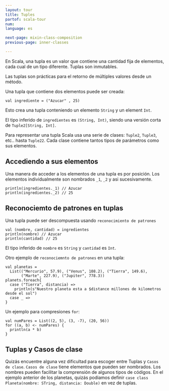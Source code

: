 ```yaml
---
layout: tour
title: Tuples
partof: scala-tour
num: 
language: es

next-page: mixin-class-composition
previous-page: inner-classes

---
```


En Scala, una tupla es un valor que contiene una cantidad fija de elementos, cada cual de un tipo diferente.
Tuplas son inmutables.

Las tuplas son prácticas para el retorno de  múltiples valores desde un método.

Una tupla que contiene dos elementos puede ser creada:

```tut
val ingrediente = ("Azucar" , 25)
```
Esto crea una tupla conteniendo un elemento `String` y un element `Int`.

El tipo inferido de `ingredientes` es `(String, Int)`, siendo una versión corta de `Tuple2[String, Int]`.

Para representar una tupla Scala usa una serie de clases: `Tuple2`, `Tuple3`, etc.. hasta `Tuple22`.
Cada clase contiene tantos tipos de parámetros como sus elementos.

## Accediendo a sus elementos

Una manera de acceder a los elementos de una tupla es por posición. 
Los elementos individualmente son nombrados `_1`, `_2` y asi sucesivamente.


```tut
println(ingredientes._1) // Azucar
println(ingredientes._2) // 25
```

## Reconociemto de patrones en tuplas

Una tupla puede ser descompuesta usando `reconocimiento de patrones` 

```tut
val (nombre, cantidad) = ingredientes
println(nombre) // Azucar
println(cantidad) // 25
```

El tipo inferido de `nombre` es `String` y  `cantidad`  es `Int`.

Otro ejemplo de `reconociemnto de patrones` en una tupla:

```tut
val planetas =
  List(("Mercurio", 57.9), ("Venus", 108.2), ("Tierra", 149.6),
       ("Marte", 227.9), ("Jupiter", 778.3))
planets.foreach{
  case ("Tierra", distancia) =>
    println(s"Nuestro planeta esta a $distance millones de kilometros desde el sol")
  case _ =>
}
```

Un ejemplo para compresiones `for`:

```tut
val numPares = List((2, 5), (3, -7), (20, 56))
for ((a, b) <- numPares) {
  println(a * b)
}
```

## Tuplas y Casos de clase

Quizás encuentre alguna vez dificultad para escoger entre Tuplas y `Casos de clase`. `Casos de clase` tiene elementos que pueden ser  nombrados.
Los nombres pueden facilitar la comprensión de algunos tipos de códigos. En el ejemplo anterior de los planetas, quizás podiamos definir `case class Planeta(nombre: STring, distancia: Double)` en vez de tuplas.

